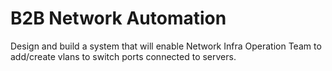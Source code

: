# B2B Network Automation 

Design and build a system that will enable Network Infra Operation Team to add/create vlans to switch ports connected to servers.